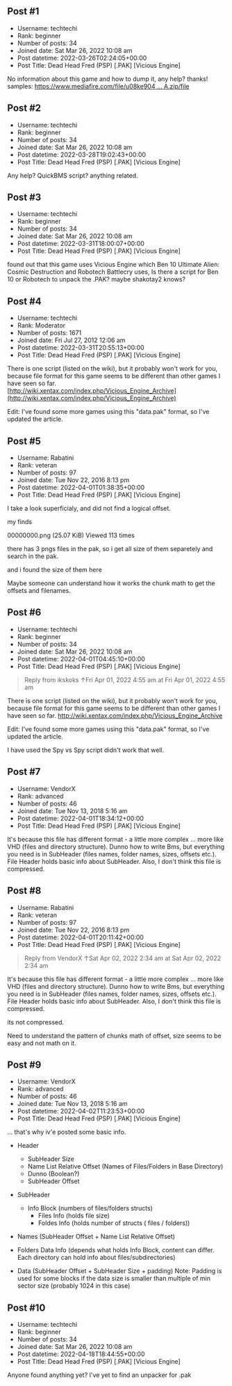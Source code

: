 ## Post #1
- Username: techtechi
- Rank: beginner
- Number of posts: 34
- Joined date: Sat Mar 26, 2022 10:08 am
- Post datetime: 2022-03-26T02:24:05+00:00
- Post Title: Dead Head Fred (PSP) [.PAK] [Vicious Engine]

No information about this game and how to dump it, any help? thanks! samples: [https://www.mediafire.com/file/u08ke904 ... A.zip/file](https://www.mediafire.com/file/u08ke9043pitoq8/DATA.zip/file)
## Post #2
- Username: techtechi
- Rank: beginner
- Number of posts: 34
- Joined date: Sat Mar 26, 2022 10:08 am
- Post datetime: 2022-03-28T19:02:43+00:00
- Post Title: Dead Head Fred (PSP) [.PAK] [Vicious Engine]

Any help? QuickBMS script? anything related.
## Post #3
- Username: techtechi
- Rank: beginner
- Number of posts: 34
- Joined date: Sat Mar 26, 2022 10:08 am
- Post datetime: 2022-03-31T18:00:07+00:00
- Post Title: Dead Head Fred (PSP) [.PAK] [Vicious Engine]

found out that this game uses Vicious Engine which Ben 10 Ultimate Alien: Cosmic Destruction and Robotech Battlecry uses, Is there a script for Ben 10 or Robotech to unpack the .PAK? maybe shakotay2 knows?
## Post #4
- Username: techtechi
- Rank: Moderator
- Number of posts: 1671
- Joined date: Fri Jul 27, 2012 12:06 am
- Post datetime: 2022-03-31T20:55:13+00:00
- Post Title: Dead Head Fred (PSP) [.PAK] [Vicious Engine]

There is one script (listed on the wiki), but it probably won't work for you, because
file format for this game seems to be different than other games I have seen so far.
[http://wiki.xentax.com/index.php/Vicious_Engine_Archive](http://wiki.xentax.com/index.php/Vicious_Engine_Archive)

Edit: I've found some more games using this "data.pak" format, so I've updated the article.
## Post #5
- Username: Rabatini
- Rank: veteran
- Number of posts: 97
- Joined date: Tue Nov 22, 2016 8:13 pm
- Post datetime: 2022-04-01T01:38:35+00:00
- Post Title: Dead Head Fred (PSP) [.PAK] [Vicious Engine]

I take a look superficialy, and did not find a logical offset.

my finds



00000000.png (25.07 KiB) Viewed 113 times





there has 3 pngs files in the pak, so i get all size of them separetely and search in the pak.

and i found the size of them here



Maybe someone can understand how it works the chunk math to get the offsets and filenames.
## Post #6
- Username: techtechi
- Rank: beginner
- Number of posts: 34
- Joined date: Sat Mar 26, 2022 10:08 am
- Post datetime: 2022-04-01T04:45:10+00:00
- Post Title: Dead Head Fred (PSP) [.PAK] [Vicious Engine]

> Reply from ikskoks ↑Fri Apr 01, 2022 4:55 am at Fri Apr 01, 2022 4:55 am
>
> 
There is one script (listed on the wiki), but it probably won't work for you, because
file format for this game seems to be different than other games I have seen so far.
http://wiki.xentax.com/index.php/Vicious_Engine_Archive

Edit: I've found some more games using this "data.pak" format, so I've updated the article.

I have used the Spy vs Spy script didn't work that well.
## Post #7
- Username: VendorX
- Rank: advanced
- Number of posts: 46
- Joined date: Tue Nov 13, 2018 5:16 am
- Post datetime: 2022-04-01T18:34:12+00:00
- Post Title: Dead Head Fred (PSP) [.PAK] [Vicious Engine]

It's because this file has different format - a little more complex ... more like VHD (files and directory structure). Dunno how to write Bms, but everything you need is in SubHeader (files names, folder names, sizes, offsets etc.). File Header holds basic info about SubHeader. Also, I don't think this file is compressed.
## Post #8
- Username: Rabatini
- Rank: veteran
- Number of posts: 97
- Joined date: Tue Nov 22, 2016 8:13 pm
- Post datetime: 2022-04-01T20:11:42+00:00
- Post Title: Dead Head Fred (PSP) [.PAK] [Vicious Engine]

> Reply from VendorX ↑Sat Apr 02, 2022 2:34 am at Sat Apr 02, 2022 2:34 am
>
> 
It's because this file has different format - a little more complex ... more like VHD (files and directory structure). Dunno how to write Bms, but everything you need is in SubHeader (files names, folder names, sizes, offsets etc.). File Header holds basic info about SubHeader. Also, I don't think this file is compressed.

its not compressed.

Need to understand the pattern of chunks math of offset, size seems to be easy and not math on it.
## Post #9
- Username: VendorX
- Rank: advanced
- Number of posts: 46
- Joined date: Tue Nov 13, 2018 5:16 am
- Post datetime: 2022-04-02T11:23:53+00:00
- Post Title: Dead Head Fred (PSP) [.PAK] [Vicious Engine]

... that's why iv'e posted some basic info.

- Header
    - SubHeader Size
    - Name List Relative Offset (Names of Files/Folders in Base Directory)
    - Dunno (Boolean?)
    - SubHeader Offset

- SubHeader
    - Info Block (numbers of files/folders structs)
        - Files Info (holds file size)
        - Foldes Info (holds number of structs ( files / folders))

- Names (SubHeader Offset + Name List Relative Offset)
- Folders Data Info (depends what holds Info Block, content can differ. Each directory can hold info about files/subdirectories)

- Data (SubHeader Offset + SubHeader Size + padding)
    Note: Padding is used for some blocks if the data size is smaller than multiple of min sector size (probably 1024 in this case)
## Post #10
- Username: techtechi
- Rank: beginner
- Number of posts: 34
- Joined date: Sat Mar 26, 2022 10:08 am
- Post datetime: 2022-04-18T18:44:55+00:00
- Post Title: Dead Head Fred (PSP) [.PAK] [Vicious Engine]

Anyone found anything yet? I've yet to find an unpacker for .pak
